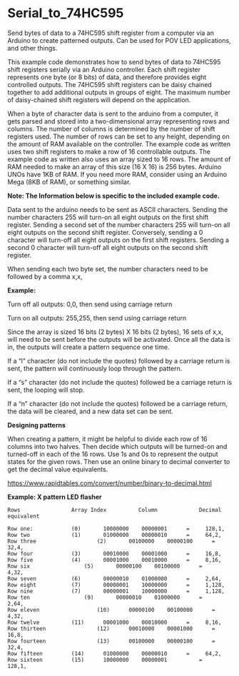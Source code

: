 # Serial_to_74HC595
Send bytes of data to a 74HC595 shift register from a computer via an Arduino to create patterned outputs. Can be used for POV LED applications, and other things.


This example code demonstrates how to send bytes of data to 74HC595 shift registers serially via an Arduino controller.   Each shift register represents one byte (or 8 bits) of data, and therefore provides eight controlled outputs. The 74HC595 shift registers can be daisy chained together to add additional outputs in groups of eight.  The maximum number of daisy-chained shift registers will depend on the application.

When a byte of character data is sent to the arduino from a computer,  it gets parsed and stored into a two-dimensional array representing rows and columns.  The number of columns is determined by the number of shift registers used.  The number of rows can be set to any height, depending on the amount of RAM available on the controller.  The example code as written uses two shift registers to make a row of 16 controllable outputs.  The example code as written also uses an array sized to 16 rows.   The amount of RAM needed to make an array of this size (16 X 16) is 256 bytes.  Arduino UNOs have 1KB of RAM.  If you need more RAM, consider using an Arduino Mega (8KB of RAM), or something similar.



**Note: The Information below is specific to the included example code.**

Data sent to the arduino needs to be sent as ASCII characters.  Sending the number characters 255 will turn-on all eight outputs on the first shift register.  Sending a second set of the number characters 255 will turn-on all eight outputs on the second shift register.  Conversely, sending  a 0 character will turn-off all eight outputs on the first shift registers.  Sending a second 0 character will turn-off all eight outputs on the second shift register.

When sending each two byte set, the number characters need to be followed by a comma   x,x,

**Example:**

Turn off all outputs:
        0,0,    then send using carriage return

Turn on all outputs:
        255,255, then send using carriage return

Since the array is sized 16 bits (2 bytes)  X 16 bits (2 bytes),  16 sets of x,x, will need to be sent before the outputs will be activated.  Once all the data is in, the outputs will create a pattern sequence one time.

If a “l” character (do not include the quotes) followed by a carriage return is sent, the pattern will continuously loop through the pattern.

If a “s” character (do not include the quotes) followed be a carriage return is sent, the looping will stop.

If a “n” character (do not include the quotes) followed be a carriage return, the data will be cleared, and a new data set can be sent.


**Designing patterns**

When creating a pattern, it might be helpful to divide each row of 16 columns into two halves.  Then decide which outputs will be turned-on and turned-off in each of the 16 rows.  Use 1s and 0s to represent the output states for the given rows. Then use an online  binary to decimal converter to  get the decimal value equivalents.

https://www.rapidtables.com/convert/number/binary-to-decimal.html

**Example:  X pattern LED flasher**

```
Rows		        Array Index          Column             Decimal equivalent	

Row one: 		    (0)       10000000    00000001	    =     128,1,
Row two  		    (1)       01000000    00000010	    =  	  64,2,
Row three                   (2)       00100000    00000100	    =  	  32,4,
Row four		    (3)       00010000    00001000	    =     16,8,
Row five		    (4)       00001000    00010000	    =	  8,16,
Row six		            (5)       00000100    00100000	    =	  4,32,
Row seven		    (6)       00000010    01000000	    =	  2,64,
Row eight		    (7)       00000001    10000000	    =	  1,128,
Row nine		    (7)       00000001    10000000	    =	  1,128,
Row ten		            (9)       00000010    01000000	    =	  2,64,
Row eleven                  (10)      00000100    00100000	    =	  4,32,
Row twelve		    (11)      00001000    00010000	    =	  8,16,
Row thirteen                (12)      00010000    00001000	    =     16,8,
Row fourteen                (13)      00100000    00000100	    =  	  32,4,
Row fifteen	  	    (14)      01000000    00000010	    =  	  64,2,
Row sixteen		    (15)      10000000    00000001          =     128,1,
```
